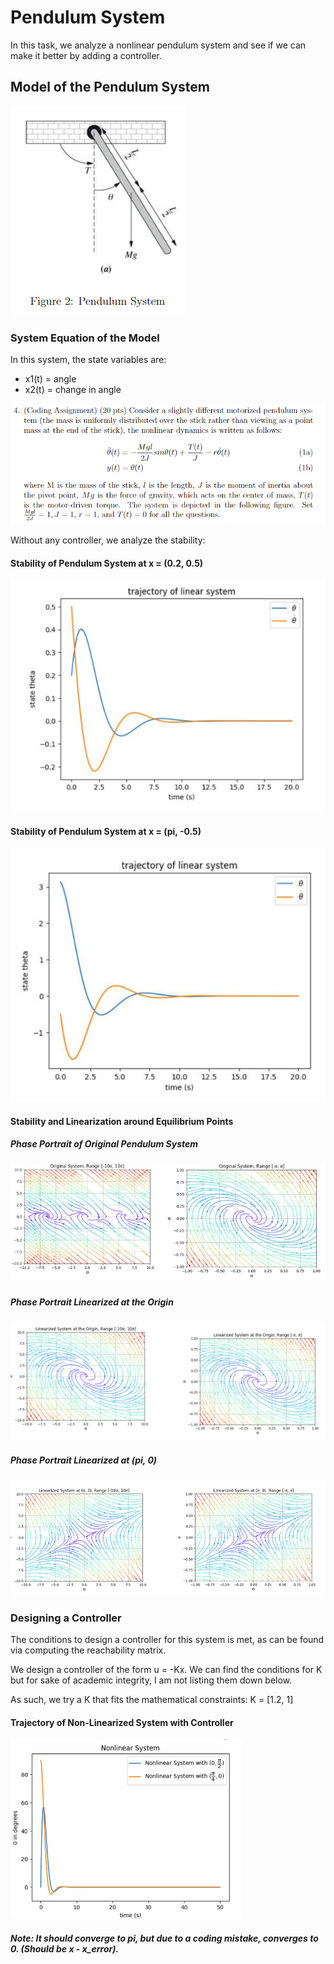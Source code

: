 # Pendulum System
In this task, we analyze a nonlinear pendulum system and see if we can make it better by adding a controller.


## Model of the Pendulum System
![Model of the Pendulum System](./imgs/pend_model.png)

### System Equation of the Model
In this system, the state variables are:
- x1(t) = angle
- x2(t) = change in angle

![System Equations](./imgs/pend_equations.png)

Without any controller, we analyze the stability:

#### Stability of Pendulum System at x = (0.2, 0.5)
![Pendulum Trajectory with 1st initial conditions](./imgs/pend_traj_1.png)
#### Stability of Pendulum System at x = (pi, -0.5)
![Pendulum Trajectory with 2nd initial conditions](./imgs/pend_traj_2.png)

#### Stability and Linearization around Equilibrium Points
##### Phase Portrait of Original Pendulum System
![Pendulum Phase Portrait, Original System](./imgs/pend_phase_original.png)

##### Phase Portrait Linearized at the Origin
![Pendulum Phase Portrait, Linearized at Origin](./imgs/pend_phase_origin.png)

##### Phase Portrait Linearized at (pi, 0)
![Pendulum Phase Portrait, Linearized at (pi, 0)](./imgs/pend_phase_condition.png)

### Designing a Controller
The conditions to design a controller for this system is met, as can be found via computing the reachability matrix. 

We design a controller of the form u = -Kx. We can find the conditions for K but for sake of academic integrity, I am not listing them down below.

As such, we try a K that fits the mathematical constraints: K = [1.2, 1]

#### Trajectory of Non-Linearized System with Controller
![Pendulum with Controller, K = [1.2, 1]](./imgs/pend_controller_c.png)

##### Note: It should converge to pi, but due to a coding mistake, converges to 0. (Should be x - x_error).